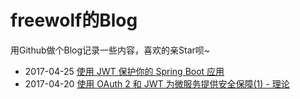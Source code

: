 # freewolf的Blog

用Github做个Blog记录一些内容，喜欢的亲Star呗~

- 2017-04-25 [使用 JWT 保护你的 Spring Boot 应用](./securing-spring-boot-with-jwts.md)
- 2017-04-20 [使用 OAuth 2 和 JWT 为微服务提供安全保障(1) - 理论](./microservice-with-oauth-part1.md)

